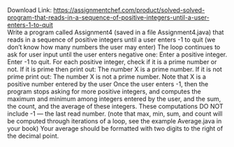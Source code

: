Download Link: https://assignmentchef.com/product/solved-solved-program-that-reads-in-a-sequence-of-positive-integers-until-a-user-enters-1-to-quit
<br>
Write a program called Assignment4 (saved in a file Assignment4.java) that reads in a sequence of positive integers until a user enters -1 to quit (we don’t know how many numbers the user may enter) The loop continues to ask for user input until the user enters negative one: Enter a positive integer. Enter -1 to quit. For each positive integer, check if it is a prime number or not. If it is prime then print out: The number X is a prime number. If it is not prime print out: The number X is not a prime number. Note that X is a positive number entered by the user Once the user enters -1, then the program stops asking for more positive integers, and computes the maximum and minimum among integers entered by the user, and the sum, the count, and the average of these integers. These computations DO NOT include -1 — the last read number. (note that max, min, sum, and count will be computed through iterations of a loop, see the example Average.java in your book) Your average should be formatted with two digits to the right of the decimal point.